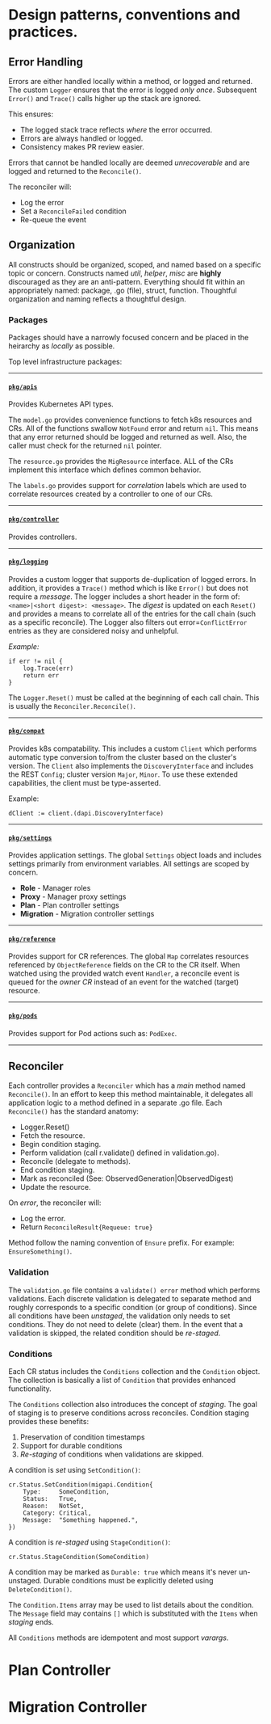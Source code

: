 # Design patterns, conventions and practices.

## Error Handling

Errors are either handled locally within a method, or logged and returned. The custom `Logger` ensures that the error is
logged _only once_. Subsequent `Error()` and `Trace()` calls higher up the stack are ignored.

This ensures:
- The logged stack trace reflects _where_ the error occurred.
- Errors are always handled or logged.
- Consistency makes PR review easier.

Errors that cannot be handled locally are deemed _unrecoverable_ and are logged and returned to the
`Reconcile()`.

The reconciler will:
- Log the error
- Set a `ReconcileFailed` condition
- Re-queue the event

## Organization

All constructs should be organized, scoped, and named based on a specific topic or concern. Constructs 
named _util_, _helper_, _misc_ are __highly__ discouraged as they are an anti-pattern. Everything should
fit within an appropriately named: package, .go (file), struct, function. Thoughtful organization and naming
reflects a thoughtful design.

### Packages

Packages should have a narrowly focused concern and be placed in the heirarchy as _locally_ as possible.

Top level infrastructure packages:

---

#### [`pkg/apis`](https://github.com/konveyor/mig-controller/tree/master/pkg/apis)

Provides Kubernetes API types.

The `model.go` provides convenience functions to fetch k8s resources and CRs. All of the functions swallow
`NotFound` error and return `nil`.  This means that any error returned should be logged and returned as
well.  Also, the caller must check for the returned `nil` pointer.

The `resource.go` provides the `MigResource` interface.  ALL of the CRs implement this interface
which defines common behavior.

The `labels.go` provides support for _correlation_ labels which are used to correlate resources created by
a controller to one of our CRs.

---

#### [`pkg/controller`](https://github.com/konveyor/mig-controller/tree/master/pkg/controller)

Provides controllers.

---

#### [`pkg/logging`](https://github.com/konveyor/mig-controller/tree/master/pkg/logging)

Provides a custom logger that supports de-duplication of logged errors. In addition, it provides
a `Trace()` method which is like `Error()` but does not require a _message_.  The logger includes
a short header in the form of: `<name>|<short digest>: <message>`.  The _digest_ is updated on each
`Reset()` and provides a means to correlate all of the entries for the call chain (such as a 
specific reconcile).  The Logger also filters out error=`ConflictError` entries as they are
considered noisy and unhelpful. 

_Example:_
```
if err != nil {
    log.Trace(err)
    return err
}
```

The `Logger.Reset()` must be called at the beginning of each call chain. This is usually the `Reconciler.Reconcile()`.

---

#### [`pkg/compat`](https://github.com/konveyor/mig-controller/tree/master/pkg/compat)

Provides k8s compatability. This includes a custom `Client` which performs automatic type
conversion to/from the cluster based on the cluster's version.  The `Client` also implements the
`DiscoveryInterface` and includes the REST `Config`; cluster version `Major`, `Minor`. To use
these extended capabilities, the client must be type-asserted.

Example:
```
dClient := client.(dapi.DiscoveryInterface)
```

---

#### [`pkg/settings`](https://github.com/konveyor/mig-controller/tree/master/pkg/settings)

Provides application settings. The global `Settings` object loads and includes
settings primarily from environment variables.  All settings are scoped by concern.
- **Role** - Manager roles
- **Proxy** - Manager proxy settings
- **Plan** - Plan controller settings
- **Migration** - Migration controller settings

---

#### [`pkg/reference`](https://github.com/konveyor/mig-controller/tree/master/pkg/reference)

Provides support for CR references. The global `Map` correlates resources referenced by
`ObjectReference` fields on the CR to the CR itself.  When watched using the provided
watch event `Handler`, a reconcile event is queued for the _owner CR_ instead of an event
for the watched (target) resource.
 
---

#### [`pkg/pods`](https://github.com/konveyor/mig-controller/tree/master/pkg/pods)

Provides support for Pod actions such as: `PodExec`.

---

## Reconciler

Each controller provides a `Reconciler` which has a _main_ method named `Reconcile()`.
In an effort to keep this method maintainable, it delegates all application logic to
a method defined in a separate .go file. Each `Reconcile()` has the standard anatomy:
- Logger.Reset()
- Fetch the resource.
- Begin condition staging.
- Perform validation (call r.validate() defined in validation.go).
- Reconcile (delegate to methods).
- End condition staging.
- Mark as reconciled (See: ObservedGeneration|ObservedDigest)
- Update the resource.

On _error_, the reconciler will:
- Log the error.
- Return `ReconcileResult{Requeue: true}`

Method follow the naming convention of `Ensure` prefix. For example: `EnsureSomething()`.

### Validation

The `validation.go` file contains a `validate() error` method which performs
validations. Each discrete validation is delegated to separate method and roughly
corresponds to a specific condition (or group of conditions). Since all conditions
have been _unstaged_, the validation only needs to set conditions. They do not
need to delete (clear) them. In the event that a validation is skipped, the related
condition should be _re-staged_.

### Conditions

Each CR status includes the `Conditions` collection and the `Condition` object. The
collection is basically a list of `Condition` that provides enhanced functionality.

The `Conditions` collection also introduces the concept of _staging_. The goal of staging is to preserve conditions across
reconciles. Condition staging provides these benefits:

1. Preservation of condition timestamps
1. Support for durable conditions
1. _Re-staging_ of conditions when validations are skipped.

A condition is _set_ using `SetCondition()`:
```
cr.Status.SetCondition(migapi.Condition{
    Type:     SomeCondition,
    Status:   True,
    Reason:   NotSet,
    Category: Critical,
    Message:  "Something happened.",
})
```

A condition is _re-staged_ using `StageCondition()`:
```
cr.Status.StageCondition(SomeCondition)
```

A condition may be marked as `Durable: true` which means it's never un-unstaged.
Durable conditions must be explicitly deleted using `DeleteCondition()`.

The `Condition.Items` array may be used to list details about the condition. The
`Message` field may contains `[]` which is substituted with the `Items` when
_staging_ ends.

All `Conditions` methods are idempotent and most support _varargs_.

# Plan Controller

# Migration Controller
